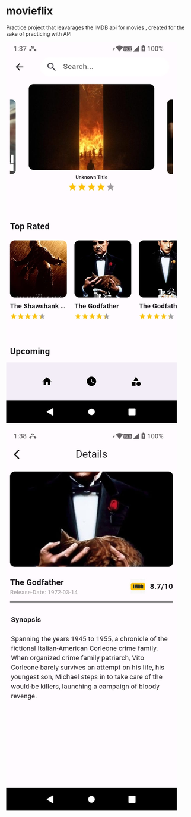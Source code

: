 # movieflix
Practice project that leavarages the IMDB api for movies , created for the sake of practicing with API

![My Image](https://github.com/pulemojatau/movieflix/blob/main/home.jpg)

![My Image](https://github.com/pulemojatau/movieflix/blob/main/details.jpg)

